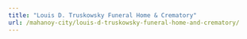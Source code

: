 ```yaml
---
title: "Louis D. Truskowsky Funeral Home & Crematory"
url: /mahanoy-city/louis-d-truskowsky-funeral-home-and-crematory/
---
```

